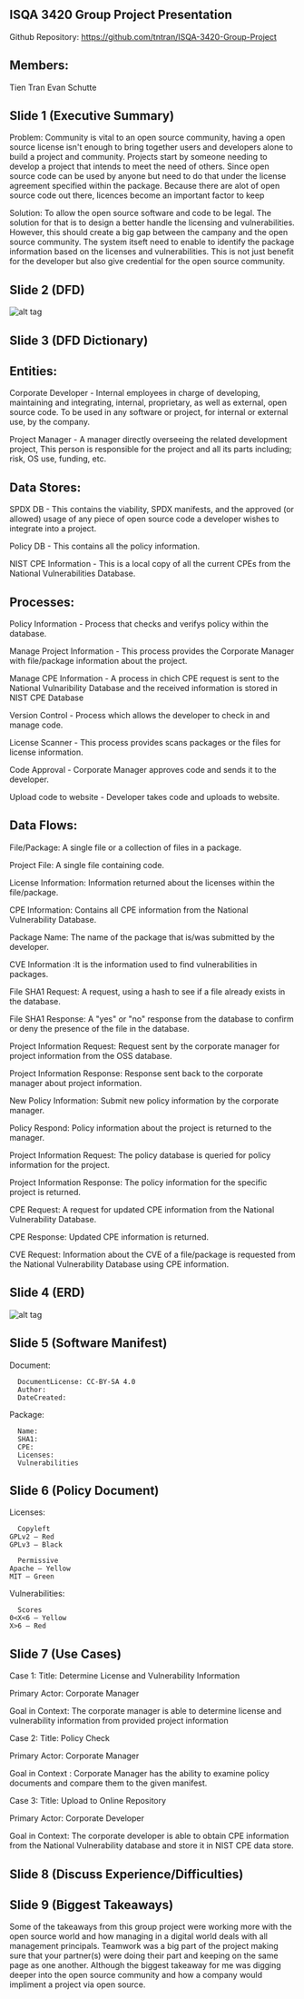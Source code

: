 ## ISQA 3420 Group Project Presentation

Github Repository: https://github.com/tntran/ISQA-3420-Group-Project

## Members:

Tien Tran 
Evan Schutte 
 
## Slide 1 (Executive Summary)
Problem: Community is vital to an open source community, having a open source license isn't enough to bring together users and developers alone to build a project and community.  Projects start by someone needing to develop a project that intends to meet the need of others. Since  open source code can be used by anyone but need to do that under the license agreement specified within the package. Because there are alot of open source code out there, licences become an important factor to keep 

Solution:  To allow the open source software and code to be legal. The solution for that is to design a better handle the licensing and vulnerabilities. However, this should create a big gap between the campany and the open source community. The system itseft need to 
enable to identify the package information based on the licenses and vulnerabilities. This is not just benefit for the developer but also give credential for the open source community.

## Slide 2 (DFD)

![alt tag](https://cloud.githubusercontent.com/assets/16200170/11701904/19340b7a-9e98-11e5-9600-2cdb46ef2375.png)

## Slide 3 (DFD Dictionary)

## Entities:

Corporate Developer - Internal employees in charge of developing, maintaining and integrating, internal, proprietary, as well as external, open source code. To be used in any software or project, for internal or external use, by the company.

Project Manager - A manager directly overseeing the related development project, This person is responsible for the project and all its parts including; risk, OS use, funding, etc.

## Data Stores:

SPDX DB - This contains the viability, SPDX manifests, and the approved (or allowed) usage of any piece of open source code a developer wishes to integrate into a project.

Policy DB - This contains all the policy information.

NIST CPE Information - This is a local copy of all the current CPEs from the National Vulnerabilities Database.

## Processes:

Policy Information - Process that checks and verifys policy within the database.

Manage Project Information - This process provides the Corporate Manager with file/package information about the project.

Manage CPE Information - A process in chich CPE request is sent to the National Vulnaribility Database and the received information is stored in NIST CPE Database

Version Control - Process which allows the developer to check in and manage code.

License Scanner - This process provides scans packages or the files for license information.

Code Approval - Corporate Manager approves code and sends it to the developer.

Upload code to website - Developer takes code and uploads to website.

## Data Flows:

File/Package: A single file or a collection of files in a package.

Project File: A single file containing code.

License Information: Information returned about the licenses within the file/package.

CPE Information: Contains all CPE information from the National Vulnerability Database.

Package Name: The name of the package that is/was submitted by the developer.

CVE Information :It is the information used to find vulnerabilities in packages.

File SHA1 Request: A request, using a hash to see if a file already exists in the database.

File SHA1 Response: A "yes" or "no" response from the database to confirm or deny the presence of the file in the database.

Project Information Request: Request sent by the corporate manager for project information from the OSS database.

Project Information Response: Response sent back to the corporate manager about project information.

New Policy Information: Submit new policy information by the corporate manager.

Policy Respond: Policy information about the project is returned to the manager.

Project Information Request: The policy database is queried for policy information for the project.

Project Information Response: The policy information for the specific project is returned.

CPE Request: A request for updated CPE information from the National Vulnerability Database.

CPE Response: Updated CPE information is returned.

CVE Request: Information about the CVE of a file/package is requested from the National Vulnerability Database using CPE information.

## Slide 4 (ERD)

![alt tag](https://cloud.githubusercontent.com/assets/16200170/11702492/b7c82d80-9e9c-11e5-87c4-05bdc1084c2a.png)

## Slide 5 (Software Manifest)

Document:

      DocumentLicense: CC-BY-SA 4.0
      Author: 
      DateCreated: 
      
Package: 

      Name: 
      SHA1: 
      CPE: 
      Licenses: 
      Vulnerabilities

## Slide 6 (Policy Document)

Licenses:

      Copyleft 
	GPLv2 – Red 
	GPLv3 – Black

      Permissive 
	Apache – Yellow
	MIT – Green 

Vulnerabilities: 

      Scores
	0<X<6 – Yellow
	X>6 – Red 

## Slide 7 (Use Cases)

Case 1:
Title: Determine License and Vulnerability Information 

Primary Actor: Corporate Manager

Goal in Context: The corporate manager is able to determine license and vulnerability information from provided project information

Case 2:
Title: Policy Check

Primary Actor: Corporate Manager

Goal in Context : Corporate Manager has the ability to examine policy documents and compare them to the given manifest.

Case 3:
Title: Upload to Online Repository

Primary Actor: Corporate Developer

Goal in Context: The corporate developer is able to obtain CPE information from the National Vulnerability database and store it in NIST CPE data store.

## Slide 8 (Discuss Experience/Difficulties)



## Slide 9 (Biggest Takeaways)

Some of the takeaways from this group project were working more with the open source world and how managing in a digital world deals with all management principals.  Teamwork was a big part of the project making sure that your partner(s) were doing their part and keeping on the same page as one another.  Although the biggest takeaway for me was digging deeper into the open source community and how a company would impliment a project via open source.
